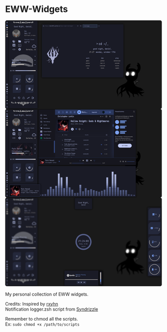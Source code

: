 # EWW-Widgets

![Picture of final result](https://raw.githubusercontent.com/DanL2015/EWW-Widgets/main/Soul%20and%20Shade.png "Soul and Shade")

My personal collection of EWW widgets.<br>


Credits:
Inspired by [rxyhn](https://github.com/rxyhn)<br>
Notification logger.zsh script from [Syndrizzle](https://github.com/Syndrizzle)<br>


Remember to chmod all the scripts.<br>
Ex: `sudo chmod +x /path/to/scripts`
